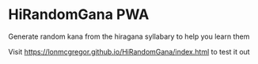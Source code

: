 # HiRandomGana PWA

Generate random kana from the hiragana syllabary to help you learn them

Visit https://lonmcgregor.github.io/HiRandomGana/index.html to test it out
